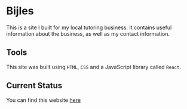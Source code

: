 # Bijles
This is a site I built for my local tutoring business. It contains useful information about the business, as well as my contact information.

## Tools
This site was built using `HTML`, `CSS` and a JavaScript library called `React`.

## Current Status
You can find this website [here](https://bijlesdoorn.nl)
